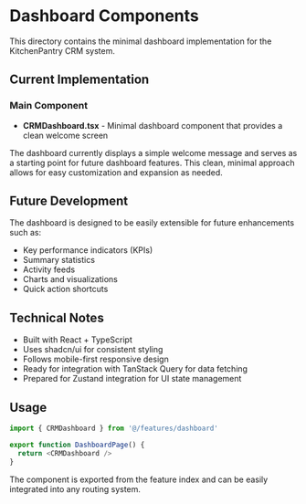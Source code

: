 # Dashboard Components

This directory contains the minimal dashboard implementation for the KitchenPantry CRM system.

## Current Implementation

### Main Component
- **CRMDashboard.tsx** - Minimal dashboard component that provides a clean welcome screen

The dashboard currently displays a simple welcome message and serves as a starting point for future dashboard features. This clean, minimal approach allows for easy customization and expansion as needed.

## Future Development

The dashboard is designed to be easily extensible for future enhancements such as:
- Key performance indicators (KPIs)
- Summary statistics  
- Activity feeds
- Charts and visualizations
- Quick action shortcuts

## Technical Notes

- Built with React + TypeScript
- Uses shadcn/ui for consistent styling
- Follows mobile-first responsive design
- Ready for integration with TanStack Query for data fetching
- Prepared for Zustand integration for UI state management

## Usage

```typescript
import { CRMDashboard } from '@/features/dashboard'

export function DashboardPage() {
  return <CRMDashboard />
}
```

The component is exported from the feature index and can be easily integrated into any routing system.